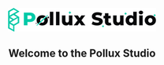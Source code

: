 <div align="center">
  <img src="https://raw.githubusercontent.com/polluxstudio/medias/main/polluxstudio/polluxstudio-logo.png" alt="Pollux Studio Logo">
</div>

<div align="center">
  <h2>Welcome to the Pollux Studio</h2>
</div>
